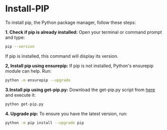 # Install-PIP

To install pip, the Python package manager, follow these steps:      

**1. Check if pip is already installed:** Open your terminal or command prompt and type:    

```bash
pip --version

```
If pip is installed, this command will display its version.   

**2, Install pip using ensurepip:** If pip is not installed, Python's ensurepip module can help. Run:        
```bash
python -m ensurepip --upgrade

```
**3.Install pip using get-pip.py:** Download the get-pip.py script from [here](https://pip.pypa.io/en/stable/installation/#get-pip-py) and execute it:    
```bash
python get-pip.py

```
**4. Upgrade pip:** To ensure you have the latest version, run:    
```bash
python -m pip install --upgrade pip

```
